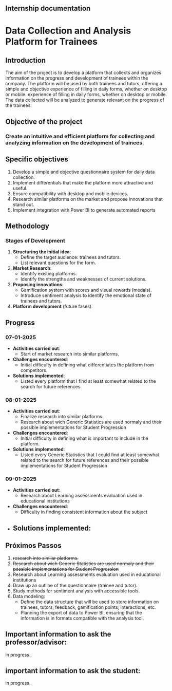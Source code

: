## Internship documentation

# Data Collection and Analysis Platform for Trainees

## Introduction
The aim of the project is to develop a platform that collects and organizes information on the progress and development of trainees within the company. The platform will be used by both trainees and tutors, offering a simple and objective experience of filling in daily forms, whether on desktop or mobile. experience of filling in daily forms, whether on desktop or mobile. The data collected will be analyzed to generate relevant on the progress of the trainees.

## Objective of the project

### Create an intuitive and efficient platform for collecting and analyzing information on the development of trainees.

## Specific objectives
1. Develop a simple and objective questionnaire system for daily data collection.
1. Implement differentials that make the platform more attractive and useful.
1. Ensure compatibility with desktop and mobile devices.
1. Research similar platforms on the market and propose innovations that stand out.
1. Implement integration with Power BI to generate automated reports

## Methodology

### Stages of Development
1. **Structuring the initial idea**:
    - Define the target audience: trainees and tutors.
    - List relevant questions for the form.
2. **Market Research**:
    - Identify existing platforms.
    - Identify the strengths and weaknesses of current solutions.
3. **Proposing innovations**:
    - Gamification system with scores and visual rewards (medals).
    - Introduce sentiment analysis to identify the emotional state of trainees and tutors.
4. **Platform development** (future fases).

## Progress

### 07-01-2025
- **Activities carried out**:
    - Start of market research into similar platforms.
- **Challenges encountered**:
    - Initial difficulty in defining what differentiates the platform from competitors.
- **Solutions implemented**:
    - Listed every platform that I find at least somewhat related to the search for future references

### 08-01-2025
- **Activities carried out**:
    - Finalize research into similar platforms.
    - Research about wich Generic Statistics are used normaly and their possible implementations for Student Progression
- **Challenges encountered**:
    - Initial difficulty in defining what is important to include in the platform.
- **Solutions implemented**:
    - Listed every Generic Statistics that I could find at least somewhat related to the search for future references and their possible implementations for Student Progression

### 09-01-2025
- **Activities carried out**:
    - Research about Learning assessments evaluation used in educational institutions
- **Challenges encountered**:
    - Difficulty in finding consistent information about the subject
- **Solutions implemented**:
    - 

## Próximos Passos
1. ~~research into similar platforms.~~
1. ~~Research about wich Generic Statistics are used normaly and their possible implementations for Student Progression~~
1. Research about Learning assessments evaluation used in educational institutions
1. Draw up an outline of the questionnaire (trainee and tutor).
1. Study methods for sentiment analysis with accessible tools.
1. Data modeling:
    - Define the data structure that will be used to store information on trainees, tutors, feedback, gamification points, interactions, etc.
    - Planning the export of data to Power BI, ensuring that the information is in formats compatible with the analysis tool.


Important information to ask the professor/advisor:
------------------------------------------------------------------------------------------
in progress..


important information to ask the student:
------------------------------------------------------------------------------------------
in progress..